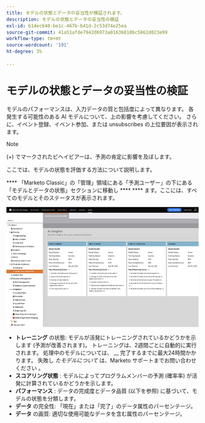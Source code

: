 ```yaml
---
title: モデルの状態とデータの妥当性が検証されます。
description: モデルの状態とデータの妥当性の検証
exl-id: b14ec648-be1c-467b-b41d-2c53d74e25ea
source-git-commit: 41a51afde7942d6973a01636810bc5862d023e99
workflow-type: tm+mt
source-wordcount: '191'
ht-degree: 3%

---
```


# モデルの状態とデータの妥当性の検証

モデルのパフォーマンスは、入力データの質と包括度によって異なります。 各発生する可能性のある AI モデルについて、上の影響を考慮してください。 さらに、イベント登録、イベント参加、または unsubscribes の上位要因が表示されます。

>[!NOTE]
>
>(+) でマークされたビヘイビアーは、予測の肯定に影響を及ぼします。

ここでは、モデルの状態を評価する方法について説明します。

**** 「Marketo Classic」の「管理」領域にある「予測ユーザー」の下にある「モデルとデータの状態」セクションに移動し **** **** ます。ここには、すべてのモデルとそのステータスが表示されます。

![イメージ1](/help/sky/assets/predictive-audiences/model-health-and-data-validity/model-health-and-data-validity-1.png)

* **トレーニング** の状態: モデルが活発にトレーニングされているかどうかを示します (予測が改善されます)。 トレーニングは、2週間ごとに自動的に実行されます。 処理中のモデルについては、 __ 完了するまでに最大24時間かかります。 失敗し _たモデルについて_ は、Marketo サポートまでお問い合わせください [ ](https://nation.marketo.com/t5/Support/ct-p/Support) 。
* **スコアリング状態** : モデルによってプログラムメンバーの予測 (確率率) が活発に計算されているかどうかを示します。
* **パフォーマンス** : データの完成度とデータ品質 (以下を参照) に基づいて、モデルの状態を分類します。
* **データ** の完全性: 「現在」または「完了」のデータ属性のパーセンテージ。
* **データ** の画質: 適切な使用可能なデータを含む属性のパーセンテージ。
